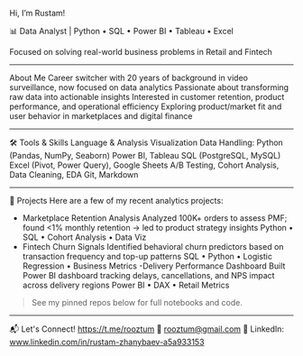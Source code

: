 Hi, I’m Rustam!

📊 Data Analyst | Python • SQL • Power BI • Tableau • Excel

Focused on solving real-world business problems in Retail and Fintech

---
About Me
Career switcher with 20 years of background in video surveillance, now focused on data analytics
Passionate about transforming raw data into actionable insights
Interested in customer retention, product performance, and operational efficiency
Exploring product/market fit and user behavior in marketplaces and digital finance

---
🛠️ Tools & Skills
Language & Analysis	Visualization	Data Handling:
Python (Pandas, NumPy, Seaborn)	Power BI, Tableau	SQL (PostgreSQL, MySQL)	Excel (Pivot, Power Query), Google Sheets
A/B Testing, Cohort Analysis,	Data Cleaning, EDA	Git, Markdown

---
📂 Projects
Here are a few of my recent analytics projects:
- Marketplace Retention Analysis
Analyzed 100K+ orders to assess PMF; found <1% monthly retention → led to product strategy insights
Python • SQL • Cohort Analysis • Data Viz
- Fintech Churn Signals
Identified behavioral churn predictors based on transaction frequency and top-up patterns
SQL • Python • Logistic Regression • Business Metrics
-Delivery Performance Dashboard
Built Power BI dashboard tracking delays, cancellations, and NPS impact across delivery regions
Power BI • DAX • Retail Metrics

> See my pinned repos below for full notebooks and code.
---
📬 Let's Connect!
https://t.me/rooztum
📧 rooztum@gmail.com
💼 LinkedIn: www.linkedin.com/in/rustam-zhanybaev-a5a933153

